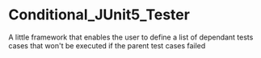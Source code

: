 # Conditional_JUnit5_Tester
A little framework that enables the user to define a list of dependant tests cases that won't be executed if the parent test cases failed
